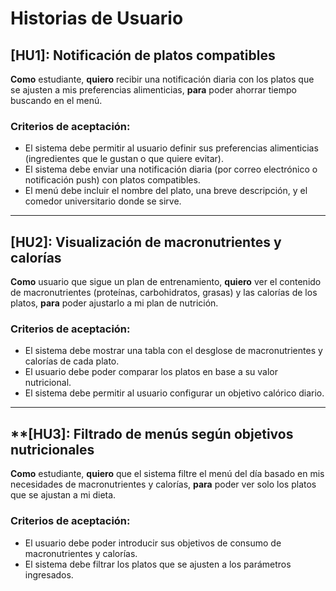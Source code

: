 # Historias de Usuario

## [HU1]: Notificación de platos compatibles
**Como** estudiante, **quiero** recibir una notificación diaria con los platos que se ajusten a mis preferencias alimenticias, **para** poder ahorrar tiempo buscando en el menú.

### Criterios de aceptación:
- El sistema debe permitir al usuario definir sus preferencias alimenticias (ingredientes que le gustan o que quiere evitar).
- El sistema debe enviar una notificación diaria (por correo electrónico o notificación push) con platos compatibles.
- El menú debe incluir el nombre del plato, una breve descripción, y el comedor universitario donde se sirve.

---

## [HU2]: Visualización de macronutrientes y calorías
**Como** usuario que sigue un plan de entrenamiento, **quiero** ver el contenido de macronutrientes (proteínas, carbohidratos, grasas) y las calorías de los platos, **para** poder ajustarlo a mi plan de nutrición.

### Criterios de aceptación:
- El sistema debe mostrar una tabla con el desglose de macronutrientes y calorías de cada plato.
- El usuario debe poder comparar los platos en base a su valor nutricional.
- El sistema debe permitir al usuario configurar un objetivo calórico diario.

---

## **[HU3]: Filtrado de menús según objetivos nutricionales
**Como** estudiante, **quiero** que el sistema filtre el menú del día basado en mis necesidades de macronutrientes y calorías, **para** poder ver solo los platos que se ajustan a mi dieta.

### Criterios de aceptación:
- El usuario debe poder introducir sus objetivos de consumo de macronutrientes y calorías.
- El sistema debe filtrar los platos que se ajusten a los parámetros ingresados.
